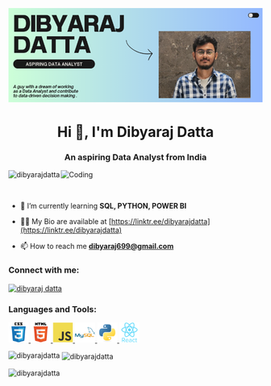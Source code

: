 ![MasterHead](https://github.com/DibyarajDatta/DibyarajDatta/blob/main/dibyaraj%20datta%20(1).png)
<h1 align="center">Hi 👋, I'm Dibyaraj Datta</h1>
<h3 align="center">An aspiring Data Analyst from India</h3>
<img align="right" alt="Coding" width="400" src="https://camo.githubusercontent.com/19db51af5f90f1b152bc0b9078f5fe97053955be5074f03f17019c70345bdcdb/68747470733a2f2f6d69726f2e6d656469756d2e636f6d2f6d61782f313336302f302a37513379765349765f7430696f4a2d5a2e676966">

<p align="left"> <img src="https://komarev.com/ghpvc/?username=dibyarajdatta&label=Profile%20views&color=0e75b6&style=flat" alt="dibyarajdatta" /> </p>

<p align="left"> <a href="https://twitter.com/" target="blank"><img src="https://img.shields.io/twitter/follow/?logo=twitter&style=for-the-badge" alt="" /></a> </p>

- 🌱 I’m currently learning **SQL, PYTHON, POWER BI**

- 👨‍💻 My Bio are available at [https://linktr.ee/dibyarajdatta](https://linktr.ee/dibyarajdatta)

- 📫 How to reach me **dibyaraj699@gmail.com**

<h3 align="left">Connect with me:</h3>
<p align="left">
<a href="https://linkedin.com/in/dibyaraj datta" target="blank"><img align="center" src="https://raw.githubusercontent.com/rahuldkjain/github-profile-readme-generator/master/src/images/icons/Social/linked-in-alt.svg" alt="dibyaraj datta" height="30" width="40" /></a>
</p>

<h3 align="left">Languages and Tools:</h3>
<p align="left"> <a href="https://www.w3schools.com/css/" target="_blank" rel="noreferrer"> <img src="https://raw.githubusercontent.com/devicons/devicon/master/icons/css3/css3-original-wordmark.svg" alt="css3" width="40" height="40"/> </a> <a href="https://www.w3.org/html/" target="_blank" rel="noreferrer"> <img src="https://raw.githubusercontent.com/devicons/devicon/master/icons/html5/html5-original-wordmark.svg" alt="html5" width="40" height="40"/> </a> <a href="https://developer.mozilla.org/en-US/docs/Web/JavaScript" target="_blank" rel="noreferrer"> <img src="https://raw.githubusercontent.com/devicons/devicon/master/icons/javascript/javascript-original.svg" alt="javascript" width="40" height="40"/> </a> <a href="https://www.mysql.com/" target="_blank" rel="noreferrer"> <img src="https://raw.githubusercontent.com/devicons/devicon/master/icons/mysql/mysql-original-wordmark.svg" alt="mysql" width="40" height="40"/> </a> <a href="https://www.python.org" target="_blank" rel="noreferrer"> <img src="https://raw.githubusercontent.com/devicons/devicon/master/icons/python/python-original.svg" alt="python" width="40" height="40"/> </a> <a href="https://reactjs.org/" target="_blank" rel="noreferrer"> <img src="https://raw.githubusercontent.com/devicons/devicon/master/icons/react/react-original-wordmark.svg" alt="react" width="40" height="40"/> </a> </p>

<p><img align="left" src="https://github-readme-stats.vercel.app/api/top-langs?username=dibyarajdatta&show_icons=true&locale=en&layout=compact" alt="dibyarajdatta" /></p>

<p>&nbsp;<img align="center" src="https://github-readme-stats.vercel.app/api?username=dibyarajdatta&show_icons=true&locale=en" alt="dibyarajdatta" /></p>

<p><img align="center" src="https://github-readme-streak-stats.herokuapp.com/?user=dibyarajdatta&" alt="dibyarajdatta" /></p>

